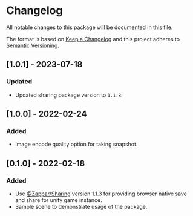 # Changelog
All notable changes to this package will be documented in this file.

The format is based on [Keep a Changelog](http://keepachangelog.com/en/1.0.0/)
and this project adheres to [Semantic Versioning](http://semver.org/spec/v2.0.0.html).

## [1.0.1] - 2023-07-18
### Updated
- Updated sharing package version to `1.1.8`.

## [1.0.0] - 2022-02-24
### Added
- Image encode quality option for taking snapshot.

## [0.1.0] - 2022-02-18
### Added
- Use [@Zappar/Sharing](https://www.npmjs.com/package/@zappar/sharing) version 1.1.3 for providing browser native save and share for unity game instance.
- Sample scene to demonstrate usage of the package.